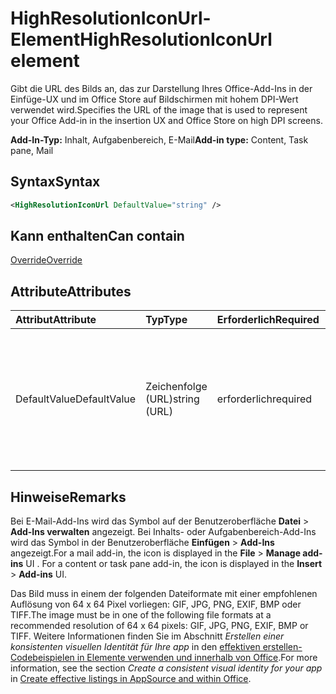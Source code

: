 # <a name="highresolutioniconurl-element"></a><span data-ttu-id="a1eec-101">HighResolutionIconUrl-Element</span><span class="sxs-lookup"><span data-stu-id="a1eec-101">HighResolutionIconUrl element</span></span>

<span data-ttu-id="a1eec-102">Gibt die URL des Bilds an, das zur Darstellung Ihres Office-Add-Ins in der Einfüge-UX und im Office Store auf Bildschirmen mit hohem DPI-Wert verwendet wird.</span><span class="sxs-lookup"><span data-stu-id="a1eec-102">Specifies the URL of the image that is used to represent your Office Add-in in the insertion UX and Office Store on high DPI screens.</span></span>

<span data-ttu-id="a1eec-103">**Add-In-Typ:** Inhalt, Aufgabenbereich, E-Mail</span><span class="sxs-lookup"><span data-stu-id="a1eec-103">**Add-in type:** Content, Task pane, Mail</span></span>

## <a name="syntax"></a><span data-ttu-id="a1eec-104">Syntax</span><span class="sxs-lookup"><span data-stu-id="a1eec-104">Syntax</span></span>

```XML
<HighResolutionIconUrl DefaultValue="string" />
```

## <a name="can-contain"></a><span data-ttu-id="a1eec-105">Kann enthalten</span><span class="sxs-lookup"><span data-stu-id="a1eec-105">Can contain</span></span>

[<span data-ttu-id="a1eec-106">Override</span><span class="sxs-lookup"><span data-stu-id="a1eec-106">Override</span></span>](override.md)

## <a name="attributes"></a><span data-ttu-id="a1eec-107">Attribute</span><span class="sxs-lookup"><span data-stu-id="a1eec-107">Attributes</span></span>

|<span data-ttu-id="a1eec-108">**Attribut**</span><span class="sxs-lookup"><span data-stu-id="a1eec-108">**Attribute**</span></span>|<span data-ttu-id="a1eec-109">**Typ**</span><span class="sxs-lookup"><span data-stu-id="a1eec-109">**Type**</span></span>|<span data-ttu-id="a1eec-110">**Erforderlich**</span><span class="sxs-lookup"><span data-stu-id="a1eec-110">**Required**</span></span>|<span data-ttu-id="a1eec-111">**Beschreibung**</span><span class="sxs-lookup"><span data-stu-id="a1eec-111">**Description**</span></span>|
|:-----|:-----|:-----|:-----|
|<span data-ttu-id="a1eec-112">DefaultValue</span><span class="sxs-lookup"><span data-stu-id="a1eec-112">DefaultValue</span></span>|<span data-ttu-id="a1eec-113">Zeichenfolge (URL)</span><span class="sxs-lookup"><span data-stu-id="a1eec-113">string (URL)</span></span>|<span data-ttu-id="a1eec-114">erforderlich</span><span class="sxs-lookup"><span data-stu-id="a1eec-114">required</span></span>|<span data-ttu-id="a1eec-115">Gibt den Standardwert für diese Einstellung an, der für das im [DefaultLocale](defaultlocale.md)-Element angegebene Gebietsschema ausgedrückt wird.</span><span class="sxs-lookup"><span data-stu-id="a1eec-115">Specifies the default value for this setting, expressed for the locale specified in the [DefaultLocale](defaultlocale.md) element.</span></span>|

## <a name="remarks"></a><span data-ttu-id="a1eec-116">Hinweise</span><span class="sxs-lookup"><span data-stu-id="a1eec-116">Remarks</span></span>

<span data-ttu-id="a1eec-p101">Bei E-Mail-Add-Ins wird das Symbol auf der Benutzeroberfläche **Datei**  >  **Add-Ins verwalten** angezeigt. Bei Inhalts- oder Aufgabenbereich-Add-Ins wird das Symbol in der Benutzeroberfläche **Einfügen**  >  **Add-Ins** angezeigt.</span><span class="sxs-lookup"><span data-stu-id="a1eec-p101">For a mail add-in, the icon is displayed in the  **File** > **Manage add-ins** UI . For a content or task pane add-in, the icon is displayed in the **Insert** > **Add-ins** UI.</span></span>

<span data-ttu-id="a1eec-119">Das Bild muss in einem der folgenden Dateiformate mit einer empfohlenen Auflösung von 64 x 64 Pixel vorliegen: GIF, JPG, PNG, EXIF, BMP oder TIFF.</span><span class="sxs-lookup"><span data-stu-id="a1eec-119">The image must be in one of the following file formats at a recommended resolution of 64 x 64 pixels: GIF, JPG, PNG, EXIF, BMP or TIFF.</span></span> <span data-ttu-id="a1eec-120">Weitere Informationen finden Sie im Abschnitt _Erstellen einer konsistenten visuellen Identität für Ihre app_ in den [effektiven erstellen-Codebeispielen in Elemente verwenden und innerhalb von Office](https://docs.microsoft.com/office/dev/store/create-effective-office-store-listings).</span><span class="sxs-lookup"><span data-stu-id="a1eec-120">For more information, see the section  _Create a consistent visual identity for your app_ in [Create effective listings in AppSource and within Office](https://docs.microsoft.com/office/dev/store/create-effective-office-store-listings).</span></span>
